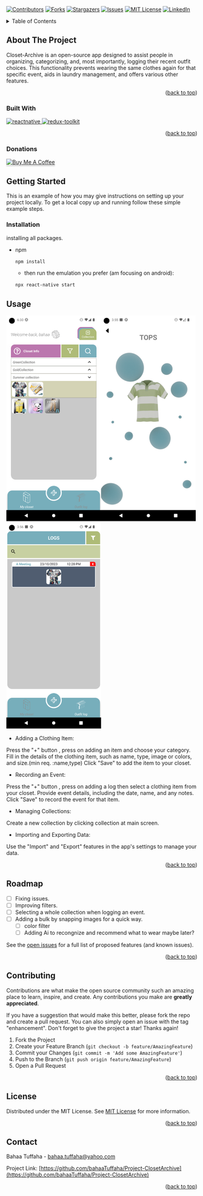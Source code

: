 <a name="readme-top"></a>

<!-- PROJECT SHIELDS -->
<!--
*** I'm using markdown "reference style" links for readability.
*** Reference links are enclosed in brackets [ ] instead of parentheses ( ).
*** See the bottom of this document for the declaration of the reference variables
*** for contributors-url, forks-url, etc. This is an optional, concise syntax you may use.
*** https://www.markdownguide.org/basic-syntax/#reference-style-links
-->

[![Contributors][contributors-shield]][contributors-url]
[![Forks][forks-shield]][forks-url]
[![Stargazers][stars-shield]][stars-url]
[![Issues][issues-shield]][issues-url]
[![MIT License][license-shield]][license-url]
[![LinkedIn][linkedin-shield]][linkedin-url]

<!-- PROJECT LOGO -->
<!-- <br />
<div align="center">
  <a href="https://github.com/bahaaTuffaha/Project-ClosetArchive">
    <img src="images/logo.png" alt="Logo" width="80" height="80">
  </a>

<h3 align="center">project_title</h3>

  <p align="center">
    project_description
    <br />
    <a href="https://github.com/bahaaTuffaha/Project-ClosetArchive"><strong>Explore the docs »</strong></a>
    <br />
    <br />
    <a href="https://github.com/bahaaTuffaha/Project-ClosetArchive">View Demo</a>
    ·
    <a href="https://github.com/bahaaTuffaha/Project-ClosetArchive/graphs/contributorsissues">Report Bug</a>
    ·
    <a href="https://github.com/bahaaTuffaha/Project-ClosetArchive/graphs/contributorsissues">Request Feature</a>
  </p>
</div> -->

<!-- TABLE OF CONTENTS -->
<details>
  <summary>Table of Contents</summary>
  <ol>
    <li>
      <a href="#about-the-project">About The Project</a>
      <ul>
        <li><a href="#built-with">Built With</a></li>
      </ul>
    </li>
    <li>
      <a href="#getting-started">Getting Started</a>
      <ul>
        <li><a href="#installation">Installation</are></li>
      </ul>
    </li>
    <li><a href="#usage">Usage</a></li>
    <li><a href="#roadmap">Roadmap</a></li>
    <li><a href="#contributing">Contributing</a></li>
    <li><a href="#license">License</a></li>
    <li><a href="#contact">Contact</a></li>
    <li><a href="#acknowledgments">Acknowledgments</a></li>
  </ol>
</details>

<!-- ABOUT THE PROJECT -->

## About The Project

<!-- [![Product Name Screen Shot][product-screenshot]](https://example.com) -->

Closet-Archive is an open-source app designed to assist people in organizing, categorizing, and, most importantly, logging their recent outfit choices. This functionality prevents wearing the same clothes again for that specific event, aids in laundry management, and offers various other features.

<p align="right">(<a href="#readme-top">back to top</a>)</p>

### Built With

<div>
  <a href="https://reactnative.dev/" target="_blank" rel="noreferrer">
    <img
      src="https://reactnative.dev/img/header_logo.svg"
      alt="reactnative"
      width="40"
      height="40"
    />
  </a>
    <a href="https://redux-toolkit.js.org/" target="_blank" rel="noreferrer">
    <img
      src="https://cdn.iconscout.com/icon/free/png-256/free-redux-283024.png"
      alt="redux-toolkit"
      width="40"
      height="40"
    />
  </a>
</div>

<p align="right">(<a href="#readme-top">back to top</a>)</p>

<!-- Donations -->

### Donations

<a href="https://paypal.me/BahaaTuffaha?country.x=SA&locale.x=en_US" target="_blank"><img src="https://www.buymeacoffee.com/assets/img/custom_images/orange_img.png" alt="Buy Me A Coffee" style="height: 41px !important;width: 174px !important;box-shadow: 0px 3px 2px 0px rgba(190, 190, 190, 0.5) !important;-webkit-box-shadow: 0px 3px 2px 0px rgba(190, 190, 190, 0.5) !important;" ></a>

<!-- GETTING STARTED -->

## Getting Started

This is an example of how you may give instructions on setting up your project locally.
To get a local copy up and running follow these simple example steps.

### Installation

installing all packages.

- npm

  ```sh
  npm install

  ```

  - then run the emulation you prefer (am focusing on android):

  ```sh
  npx react-native start

  ```

<!-- USAGE EXAMPLES -->

## Usage

[<img src="Readme_images/img1.png" width="250"/>](img1.png)[<img src="Readme_images/img2.png" width="250"/>](img2.png)[<img src="Readme_images/img3.png" width="250"/>](img3.png)

- Adding a Clothing Item:

Press the "+" button , press on adding an item and choose your category.
Fill in the details of the clothing item, such as name, type, image or colors, and size.(min req. :name,type)
Click "Save" to add the item to your closet.

- Recording an Event:

Press the "+" button , press on adding a log then select a clothing item from your closet.
Provide event details, including the date, name, and any notes.
Click "Save" to record the event for that item.

- Managing Collections:

Create a new collection by clicking collection at main screen.

- Importing and Exporting Data:

Use the "Import" and "Export" features in the app's settings to manage your data.

<p align="right">(<a href="#readme-top">back to top</a>)</p>

<!-- ROADMAP -->

## Roadmap

- [ ] Fixing issues.
- [ ] Improving filters.
- [ ] Selecting a whole collection when logging an event.
- [ ] Adding a bulk by snapping images for a quick way.
  - [ ] color filter
  - [ ] Adding Ai to recongnize and recommend what to wear maybe later?

See the [open issues](https://github.com/bahaaTuffaha/Project-ClosetArchive/issues) for a full list of proposed features (and known issues).

<p align="right">(<a href="#readme-top">back to top</a>)</p>

<!-- CONTRIBUTING -->

## Contributing

Contributions are what make the open source community such an amazing place to learn, inspire, and create. Any contributions you make are **greatly appreciated**.

If you have a suggestion that would make this better, please fork the repo and create a pull request. You can also simply open an issue with the tag "enhancement".
Don't forget to give the project a star! Thanks again!

1. Fork the Project
2. Create your Feature Branch (`git checkout -b feature/AmazingFeature`)
3. Commit your Changes (`git commit -m 'Add some AmazingFeature'`)
4. Push to the Branch (`git push origin feature/AmazingFeature`)
5. Open a Pull Request

<p align="right">(<a href="#readme-top">back to top</a>)</p>

<!-- LICENSE -->

## License

Distributed under the MIT License. See [MIT License](License) for more information.

<p align="right">(<a href="#readme-top">back to top</a>)</p>

<!-- CONTACT -->

## Contact

Bahaa Tuffaha - bahaa.tuffaha@yahoo.com

Project Link: [https://github.com/bahaaTuffaha/Project-ClosetArchive](https://github.com/bahaaTuffaha/Project-ClosetArchive)

<p align="right">(<a href="#readme-top">back to top</a>)</p>

<!-- MARKDOWN LINKS & IMAGES -->
<!-- https://www.markdownguide.org/basic-syntax/#reference-style-links -->

[contributors-shield]: https://img.shields.io/github/contributors/bahaaTuffaha/Project-ClosetArchive.svg?style=for-the-badge
[contributors-url]: https://github.com/bahaaTuffaha/Project-ClosetArchive/graphs/contributors
[forks-shield]: https://img.shields.io/github/forks/bahaaTuffaha/Project-ClosetArchive.svg?style=for-the-badge
[forks-url]: https://github.com/bahaaTuffaha/Project-ClosetArchive/network/members
[stars-shield]: https://img.shields.io/github/stars/bahaaTuffaha/Project-ClosetArchive.svg?style=for-the-badge
[stars-url]: https://github.com/bahaaTuffaha/Project-ClosetArchive/stargazers
[issues-shield]: https://img.shields.io/github/issues/bahaaTuffaha/Project-ClosetArchive.svg?style=for-the-badge
[issues-url]: https://github.com/bahaaTuffaha/Project-ClosetArchive/issues
[license-shield]: https://img.shields.io/github/license/bahaaTuffaha/Project-ClosetArchive.svg?style=for-the-badge
[license-url]: https://github.com/bahaaTuffaha/Project-ClosetArchive/blob/master/LICENSE
[linkedin-shield]: https://img.shields.io/badge/-LinkedIn-black.svg?style=for-the-badge&logo=linkedin&colorB=555
[linkedin-url]: https://www.linkedin.com/in/bahaa-tuffaha
[product-screenshot]: images/screenshot.png
[Next.js]: https://img.shields.io/badge/next.js-000000?style=for-the-badge&logo=nextdotjs&logoColor=white
[Next-url]: https://nextjs.org/
[React.js]: https://img.shields.io/badge/React-20232A?style=for-the-badge&logo=react&logoColor=61DAFB
[React-url]: https://reactjs.org/
[Vue.js]: https://img.shields.io/badge/Vue.js-35495E?style=for-the-badge&logo=vuedotjs&logoColor=4FC08D
[Vue-url]: https://vuejs.org/
[Angular.io]: https://img.shields.io/badge/Angular-DD0031?style=for-the-badge&logo=angular&logoColor=white
[Angular-url]: https://angular.io/
[Svelte.dev]: https://img.shields.io/badge/Svelte-4A4A55?style=for-the-badge&logo=svelte&logoColor=FF3E00
[Svelte-url]: https://svelte.dev/
[Laravel.com]: https://img.shields.io/badge/Laravel-FF2D20?style=for-the-badge&logo=laravel&logoColor=white
[Laravel-url]: https://laravel.com
[Bootstrap.com]: https://img.shields.io/badge/Bootstrap-563D7C?style=for-the-badge&logo=bootstrap&logoColor=white
[Bootstrap-url]: https://getbootstrap.com
[JQuery.com]: https://img.shields.io/badge/jQuery-0769AD?style=for-the-badge&logo=jquery&logoColor=white
[JQuery-url]: https://jquery.com
